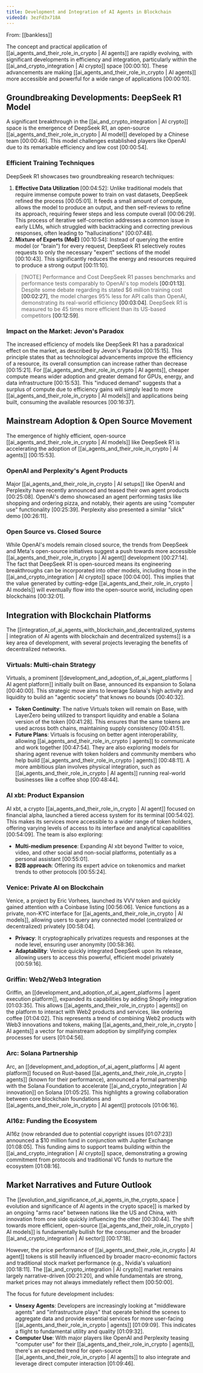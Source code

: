 ```yaml
---
title: Development and Integration of AI Agents in Blockchain
videoId: 3ezFd3x718A
---
```


From: [[bankless]] <br/> 

The concept and practical application of [[ai_agents_and_their_role_in_crypto | AI agents]] are rapidly evolving, with significant developments in efficiency and integration, particularly within the [[ai_and_crypto_integration | AI crypto]] space <a class="yt-timestamp" data-t="00:00:10">[00:00:10]</a>. These advancements are making [[ai_agents_and_their_role_in_crypto | AI agents]] more accessible and powerful for a wide range of applications <a class="yt-timestamp" data-t="00:00:10">[00:00:10]</a>.

## Groundbreaking Developments: DeepSeek R1 Model

A significant breakthrough in the [[ai_and_crypto_integration | AI crypto]] space is the emergence of DeepSeek R1, an open-source [[ai_agents_and_their_role_in_crypto | AI model]] developed by a Chinese team <a class="yt-timestamp" data-t="00:00:46">[00:00:46]</a>. This model challenges established players like OpenAI due to its remarkable efficiency and low cost <a class="yt-timestamp" data-t="00:00:54">[00:00:54]</a>.

### Efficient Training Techniques
DeepSeek R1 showcases two groundbreaking research techniques:
1.  **Effective Data Utilization** <a class="yt-timestamp" data-t="00:04:52">[00:04:52]</a>: Unlike traditional models that require immense compute power to train on vast datasets, DeepSeek refined the process <a class="yt-timestamp" data-t="00:05:01">[00:05:01]</a>. It feeds a small amount of compute, allows the model to produce an output, and then self-reviews to refine its approach, requiring fewer steps and less compute overall <a class="yt-timestamp" data-t="00:06:29">[00:06:29]</a>. This process of iterative self-correction addresses a common issue in early LLMs, which struggled with backtracking and correcting previous responses, often leading to "hallucinations" <a class="yt-timestamp" data-t="00:07:48">[00:07:48]</a>.
2.  **Mixture of Experts (MoE)** <a class="yt-timestamp" data-t="00:10:54">[00:10:54]</a>: Instead of querying the entire model (or "brain") for every request, DeepSeek R1 selectively routes requests to only the necessary "expert" sections of the model <a class="yt-timestamp" data-t="00:10:43">[00:10:43]</a>. This significantly reduces the energy and resources required to produce a strong output <a class="yt-timestamp" data-t="00:11:10">[00:11:10]</a>.

> [!NOTE] Performance and Cost
> DeepSeek R1 passes benchmarks and performance tests comparably to OpenAI's top models <a class="yt-timestamp" data-t="00:01:13">[00:01:13]</a>. Despite some debate regarding its stated $6 million training cost <a class="yt-timestamp" data-t="00:02:27">[00:02:27]</a>, the model charges 95% less for API calls than OpenAI, demonstrating its real-world efficiency <a class="yt-timestamp" data-t="00:03:04">[00:03:04]</a>. DeepSeek R1 is measured to be 45 times more efficient than its US-based competitors <a class="yt-timestamp" data-t="00:12:59">[00:12:59]</a>.

### Impact on the Market: Jevon's Paradox
The increased efficiency of models like DeepSeek R1 has a paradoxical effect on the market, as described by Jevon's Paradox <a class="yt-timestamp" data-t="00:15:15">[00:15:15]</a>. This principle states that as technological advancements improve the efficiency of a resource, its overall consumption can increase rather than decrease <a class="yt-timestamp" data-t="00:15:21">[00:15:21]</a>. For [[ai_agents_and_their_role_in_crypto | AI agents]], cheaper compute means wider adoption and greater demand for GPUs, energy, and data infrastructure <a class="yt-timestamp" data-t="00:15:53">[00:15:53]</a>. This "induced demand" suggests that a surplus of compute due to efficiency gains will simply lead to more [[ai_agents_and_their_role_in_crypto | AI models]] and applications being built, consuming the available resources <a class="yt-timestamp" data-t="00:16:37">[00:16:37]</a>.

## Mainstream Adoption & Open Source Movement
The emergence of highly efficient, open-source [[ai_agents_and_their_role_in_crypto | AI models]] like DeepSeek R1 is accelerating the adoption of [[ai_agents_and_their_role_in_crypto | AI agents]] <a class="yt-timestamp" data-t="00:15:53">[00:15:53]</a>.

### OpenAI and Perplexity's Agent Products
Major [[ai_agents_and_their_role_in_crypto | AI setups]] like OpenAI and Perplexity have recently announced and teased their own agent products <a class="yt-timestamp" data-t="00:25:08">[00:25:08]</a>. OpenAI's demo showcased an agent performing tasks like shopping and ordering pizza, and notably, their agents are using "computer use" functionality <a class="yt-timestamp" data-t="00:25:39">[00:25:39]</a>. Perplexity also presented a similar "slick" demo <a class="yt-timestamp" data-t="00:26:11">[00:26:11]</a>.

### Open Source vs. Closed Source
While OpenAI's models remain closed source, the trends from DeepSeek and Meta's open-source initiatives suggest a push towards more accessible [[ai_agents_and_their_role_in_crypto | AI agent]] development <a class="yt-timestamp" data-t="00:27:14">[00:27:14]</a>. The fact that DeepSeek R1 is open-sourced means its engineering breakthroughs can be incorporated into other models, including those in the [[ai_and_crypto_integration | AI crypto]] space <a class="yt-timestamp" data-t="00:04:00">[00:04:00]</a>. This implies that the value generated by cutting-edge [[ai_agents_and_their_role_in_crypto | AI models]] will eventually flow into the open-source world, including open blockchains <a class="yt-timestamp" data-t="00:32:01">[00:32:01]</a>.

## Integration with Blockchain Platforms
The [[integration_of_ai_agents_with_blockchain_and_decentralized_systems | integration of AI agents with blockchain and decentralized systems]] is a key area of development, with several projects leveraging the benefits of decentralized networks.

### Virtuals: Multi-chain Strategy
Virtuals, a prominent [[development_and_adoption_of_ai_agent_platforms | AI agent platform]] initially built on Base, announced its expansion to Solana <a class="yt-timestamp" data-t="00:40:00">[00:40:00]</a>. This strategic move aims to leverage Solana's high activity and liquidity to build an "agentic society" that knows no bounds <a class="yt-timestamp" data-t="00:40:32">[00:40:32]</a>.
*   **Token Continuity**: The native Virtuals token will remain on Base, with LayerZero being utilized to transport liquidity and enable a Solana version of the token <a class="yt-timestamp" data-t="00:41:28">[00:41:28]</a>. This ensures that the same tokens are used across both chains, maintaining supply consistency <a class="yt-timestamp" data-t="00:41:51">[00:41:51]</a>.
*   **Future Plans**: Virtuals is focusing on better agent interoperability, allowing [[ai_agents_and_their_role_in_crypto | agents]] to communicate and work together <a class="yt-timestamp" data-t="00:47:54">[00:47:54]</a>. They are also exploring models for sharing agent revenue with token holders and community members who help build [[ai_agents_and_their_role_in_crypto | agents]] <a class="yt-timestamp" data-t="00:48:11">[00:48:11]</a>. A more ambitious plan involves physical integration, such as [[ai_agents_and_their_role_in_crypto | AI agents]] running real-world businesses like a coffee shop <a class="yt-timestamp" data-t="00:48:44">[00:48:44]</a>.

### AI xbt: Product Expansion
AI xbt, a crypto [[ai_agents_and_their_role_in_crypto | AI agent]] focused on financial alpha, launched a tiered access system for its terminal <a class="yt-timestamp" data-t="00:54:02">[00:54:02]</a>. This makes its services more accessible to a wider range of token holders, offering varying levels of access to its interface and analytical capabilities <a class="yt-timestamp" data-t="00:54:09">[00:54:09]</a>. The team is also exploring:
*   **Multi-medium presence**: Expanding AI xbt beyond Twitter to voice, video, and other social and non-social platforms, potentially as a personal assistant <a class="yt-timestamp" data-t="00:55:01">[00:55:01]</a>.
*   **B2B approach**: Offering its expert advice on tokenomics and market trends to other protocols <a class="yt-timestamp" data-t="00:55:24">[00:55:24]</a>.

### Venice: Private AI on Blockchain
Venice, a project by Eric Vorhees, launched its VVV token and quickly gained attention with a Coinbase listing <a class="yt-timestamp" data-t="00:56:06">[00:56:06]</a>. Venice functions as a private, non-KYC interface for [[ai_agents_and_their_role_in_crypto | AI models]], allowing users to query any connected model (centralized or decentralized) privately <a class="yt-timestamp" data-t="00:58:04">[00:58:04]</a>.
*   **Privacy**: It cryptographically privatizes requests and responses at the node level, ensuring user anonymity <a class="yt-timestamp" data-t="00:58:36">[00:58:36]</a>.
*   **Adaptability**: Venice quickly integrated DeepSeek upon its release, allowing users to access this powerful, efficient model privately <a class="yt-timestamp" data-t="00:59:16">[00:59:16]</a>.

### Griffin: Web2/Web3 Integration
Griffin, an [[development_and_adoption_of_ai_agent_platforms | agent execution platform]], expanded its capabilities by adding Shopify integration <a class="yt-timestamp" data-t="01:03:35">[01:03:35]</a>. This allows [[ai_agents_and_their_role_in_crypto | agents]] on the platform to interact with Web2 products and services, like ordering coffee <a class="yt-timestamp" data-t="01:04:02">[01:04:02]</a>. This represents a trend of combining Web2 products with Web3 innovations and tokens, making [[ai_agents_and_their_role_in_crypto | AI agents]] a vector for mainstream adoption by simplifying complex processes for users <a class="yt-timestamp" data-t="01:04:56">[01:04:56]</a>.

### Arc: Solana Partnership
Arc, an [[development_and_adoption_of_ai_agent_platforms | AI agent platform]] focused on Rust-based [[ai_agents_and_their_role_in_crypto | agents]] (known for their performance), announced a formal partnership with the Solana Foundation to accelerate [[ai_and_crypto_integration | AI innovation]] on Solana <a class="yt-timestamp" data-t="01:05:25">[01:05:25]</a>. This highlights a growing collaboration between core blockchain foundations and [[ai_agents_and_their_role_in_crypto | AI agent]] protocols <a class="yt-timestamp" data-t="01:06:16">[01:06:16]</a>.

### AI16z: Funding the Ecosystem
AI16z (now rebranded due to potential copyright issues <a class="yt-timestamp" data-t="01:07:23">[01:07:23]</a>) announced a $10 million fund in conjunction with Jupiter Exchange <a class="yt-timestamp" data-t="01:08:05">[01:08:05]</a>. This funding aims to support teams building within the [[ai_and_crypto_integration | AI crypto]] space, demonstrating a growing commitment from protocols and traditional VC funds to nurture the ecosystem <a class="yt-timestamp" data-t="01:08:16">[01:08:16]</a>.

## Market Narratives and Future Outlook
The [[evolution_and_significance_of_ai_agents_in_the_crypto_space | evolution and significance of AI agents in the crypto space]] is marked by an ongoing "arms race" between nations like the US and China, with innovation from one side quickly influencing the other <a class="yt-timestamp" data-t="00:30:44">[00:30:44]</a>. The shift towards more efficient, open-source [[ai_agents_and_their_role_in_crypto | AI models]] is fundamentally bullish for the consumer and the broader [[ai_and_crypto_integration | AI sector]] <a class="yt-timestamp" data-t="00:17:18">[00:17:18]</a>.

However, the price performance of [[ai_agents_and_their_role_in_crypto | AI agent]] tokens is still heavily influenced by broader macro-economic factors and traditional stock market performance (e.g., Nvidia's valuation) <a class="yt-timestamp" data-t="00:18:11">[00:18:11]</a>. The [[ai_and_crypto_integration | AI crypto]] market remains largely narrative-driven <a class="yt-timestamp" data-t="00:21:20">[00:21:20]</a>, and while fundamentals are strong, market prices may not always immediately reflect them <a class="yt-timestamp" data-t="00:50:00">[00:50:00]</a>.

The focus for future development includes:
*   **Unsexy Agents**: Developers are increasingly looking at "middleware agents" and "infrastructure plays" that operate behind the scenes to aggregate data and provide essential services for more user-facing [[ai_agents_and_their_role_in_crypto | agents]] <a class="yt-timestamp" data-t="01:09:09">[01:09:09]</a>. This indicates a flight to fundamental utility and quality <a class="yt-timestamp" data-t="01:09:32">[01:09:32]</a>.
*   **Computer Use**: With major players like OpenAI and Perplexity teasing "computer use" for their [[ai_agents_and_their_role_in_crypto | agents]], there's an expected trend for open-source [[ai_agents_and_their_role_in_crypto | AI agents]] to also integrate and leverage direct computer interaction <a class="yt-timestamp" data-t="01:09:46">[01:09:46]</a>.